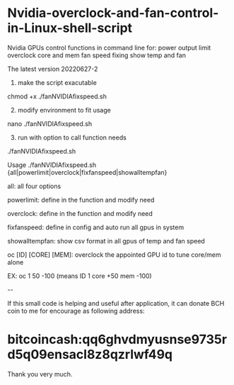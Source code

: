 # Nvidia-overclock-and-fan-control-in-Linux-shell-script

 Nvidia GPUs control functions in command line
 for:
 power output limit
 overclock core and mem
 fan speed fixing
 show temp and fan

 The latest version 20220627-2


1. make the script exacutable

chmod +x ./fanNVIDIAfixspeed.sh

2. modify environment to fit usage

nano ./fanNVIDIAfixspeed.sh

3. run with option to call function needs

./fanNVIDIAfixspeed.sh

 Usage ./fanNVIDIAfixspeed.sh {all|powerlimit|overclock|fixfanspeed|showalltempfan}
 
 all: all four options
 
 powerlimit: define in the function and modify need
 
 overclock:  define in the function and modify need
 
 fixfanspeed:  define in config and auto run all gpus in system
 
 showalltempfan: show csv format in all gpus of temp and fan speed
 
 oc [ID] [CORE] [MEM]: overclock the appointed GPU id to tune core/mem alone
 
 EX: oc 1 50 -100  (means ID 1 core +50 mem -100)

--

If this small code is helping and useful after application, it can donate BCH coin to me for encourage as following address: 

# bitcoincash:qq6ghvdmyusnse9735rd5q09ensacl8z8qzrlwf49q

Thank you very much.

